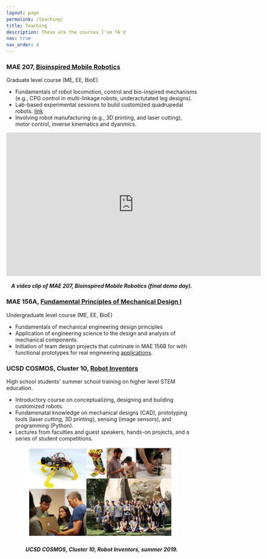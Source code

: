 ```yaml
---
layout: page
permalink: /teaching/
title: Teaching
description: These are the courses I've TA'd
nav: true
nav_order: 4
---
```


### MAE 207, [Bioinspired Mobile Robotics](http://gravishlab.ucsd.edu/teaching/)
Graduate level course (ME, EE, BioE)
- Fundamentals of robot locomotion, control and bio-inspired mechanisms (e.g., CPG control in multi-linkage robots, underactutated leg designs).
- Lab-based experimental sessions to build customized quadrupedal robots. [link](https://twitter.com/ucsdjacobs/status/1007075113735413760)
- Involving robot manufacturing (e.g., 3D printing, and laser cutting), motor control, inverse kinematics and dyanmics.


<p align="center">
<iframe width="672" height="378" src="https://www.youtube-nocookie.com/embed/xXe71Z6f-cs" title="YouTube video player" frameborder="0" allow="accelerometer; autoplay; clipboard-write; encrypted-media; gyroscope; picture-in-picture" allowfullscreen></iframe>
    </p>
    
<p align="center">
<em><b> A video clip of MAE 207, Bioinspired Mobile Robotics (final demo day). </b></em>
 </p>


### MAE 156A, [Fundamental Principles of Mechanical Design I](https://mae156a.eng.ucsd.edu/)
Undergraduate level course (ME, EE, BioE)
- Fundamentals of mechanical engineering design principles
- Application of engineering science to the design and analysis of mechanical components.
- Initiation of team design projects that culminate in MAE 156B for with functional prototypes for real engineering [applications](https://mae156b.eng.ucsd.edu/projects/projects-winter-2022). 


### UCSD COSMOS, Cluster 10, [Robot Inventors](https://jacobsschool.ucsd.edu/sites/default/files/groups/cosmos/docs/2019/2019_Cluster_10_Newsletter.pdf)
High school students' summer school training on higher level STEM education.
- Introductory course on conceptualizing, designing and building customized robots.
- Fundamenatal knowledge on mechanical designs (CAD), prototyping tools (laser cutting, 3D printing), sensing (image sensors), and programming (Python).
- Lectures from faculties and guest speakers, hands-on projects, and a series of student competitions.

<p align="center">
    
<img src="/assets/img/cluster10.png" width="80%" height="80%" />
 </p>
<p align="center">
<em><b> UCSD COSMOS, Cluster 10, Robot Inventors, summer 2019. </b></em>
 </p>

